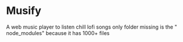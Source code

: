 # Musify
A web music player to listen chill lofi songs
only folder missing is the " node_modules" because it has 1000+ files



